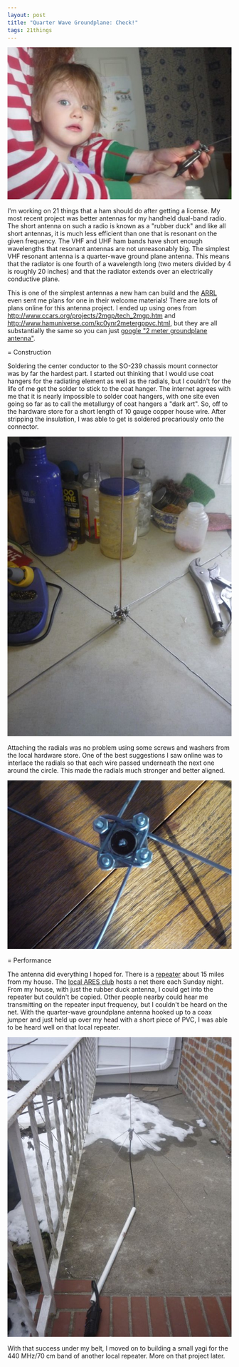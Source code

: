 ```yaml
---
layout: post
title: "Quarter Wave Groundplane: Check!"
tags: 21things
---
```


<img src="/images/quarter-wave-groundplane/violetenna.jpg" height="50%"
alt="My antenna helper"/>

I'm working on 21 things that a ham should do after getting a license.  My
most recent project was better antennas for my handheld dual-band radio.  The
short antenna on such a radio is known as a "rubber duck" and like all short
antennas, it is much less efficient than one that is resonant on the given
frequency.  The VHF and UHF ham bands have short enough wavelengths that
resonant antennas are not unreasonably big.  The simplest VHF resonant antenna
is a quarter-wave ground plane antenna.  This means that the radiator is one
fourth of a wavelength long (two meters divided by 4 is roughly 20 inches) and
that the radiator extends over an electrically conductive plane.

This is one of the simplest antennas a new ham can build and the
[ARRL](http://www.arrl.org) even sent me plans for one in their welcome
materials!  There are lots of plans online for this antenna project.  I ended
up using ones from http://www.ccars.org/projects/2mgp/tech_2mgp.htm and
http://www.hamuniverse.com/kc0ynr2metergppvc.html, but they are all
substantially the same so you can just [google "2 meter groundplane
antenna"](http://lmgtfy.com/?q=2+meter+ground+plane+antenna).

= Construction

Soldering the center conductor to the SO-239 chassis mount connector was by
far the hardest part.  I started out thinking that I would use coat hangers
for the radiating element as well as the radials, but I couldn't for the life
of me get the solder to stick to the coat hanger.  The internet agrees with me
that it is nearly impossible to solder coat hangers, with one site even going
so far as to call the metallurgy of coat hangers a "dark art".  So, off to the
hardware store for a short length of 10 gauge copper house wire.  After
stripping the insulation, I was able to get is soldered precariously onto the
connector.

<img src="/images/quarter-wave-groundplane/counter.jpg" height="20%"
alt="Successful soldering"/>

Attaching the radials was no problem using some screws and washers from the
local hardware store.  One of the best suggestions I saw online was to
interlace the radials so that each wire passed underneath the next one
around the circle.  This made the radials much stronger and better aligned.

<img src="/images/quarter-wave-groundplane/interlacing.jpg" height="30%"
alt="Interlaced radials"/>

= Performance

The antenna did everything I hoped for.  There is a [repeater](http://aprs.fi/#!mt=roadmap&z=13&call=a%2F146.94-IA&timerange=3600&tail=3600)
about 15 miles from my house.  The [local ARES club](http://w0mg.net/ares/)
hosts a net there each Sunday night.  From my house, with just the rubber duck
antenna, I could get into the repeater but couldn't be copied.  Other people
nearby could hear me transmitting on the repeater input frequency, but I
couldn't be heard on the net.  With the quarter-wave groundplane antenna
hooked up to a coax jumper and just held up over my head with a short piece of
PVC, I was able to be heard well on that local repeater.

<img src="/images/quarter-wave-groundplane/complete.jpg" height="50%"
alt="Completed antenna hooked up for use"/>

With that success under my belt, I moved on to building a small yagi for the
440 MHz/70 cm band of another local repeater.  More on that project later.
